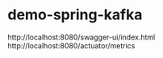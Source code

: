 # demo-spring-kafka

http://localhost:8080/swagger-ui/index.html
http://localhost:8080/actuator/metrics

